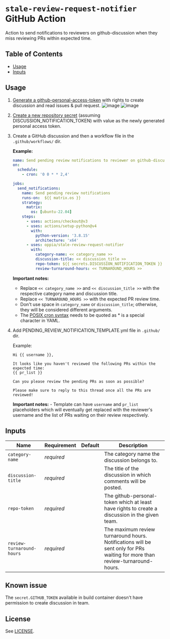 # `stale-review-request-notifier` GitHub Action

Action to send notifications to reviewers on github-discussion when they miss reviewing PRs within expected time.

## Table of Contents

* [Usage](#usage)
* [Inputs](#inputs)

## Usage
1. [Generate a github-personal-access-token](https://docs.github.com/en/authentication/keeping-your-account-and-data-secure/creating-a-personal-access-token) with rights to create discussion and read issues & pull request.
![image](https://user-images.githubusercontent.com/16653571/137939909-08edfe36-8bb3-475a-ad51-f2f2d4861da4.png)
![image](https://user-images.githubusercontent.com/16653571/137939045-c3b73543-81fb-410c-895a-73753344f901.png)

2. [Create a new repository secret](https://docs.github.com/en/actions/security-guides/encrypted-secrets#creating-encrypted-secrets-for-a-repository) (assuming DISCUSSION_NOTIFICATION_TOKEN) with value as the newly generated personal access token.

3. Create a GitHub discussion and then a workflow file in the `.github/workflows/` dir.

    **Example:**
    ```yaml
    name: Send pending review notifications to reviewer on github-discussion
    on:
      schedule:
        - cron: '0 0 * * 2,4'

    jobs:
      send_notifications:
        name: Send pending review notifications
        runs-on:  ${{ matrix.os }}
        strategy:
          matrix:
            os: [ubuntu-22.04]
        steps:
          - uses: actions/checkout@v3
          - uses: actions/setup-python@v4
            with:
              python-version: '3.8.15'
              architecture: 'x64'
          - uses: oppia/stale-review-request-notifier
            with:
              category-name: << category_name >>
              discussion-title: << discussion_title >>
              repo-token: ${{ secrets.DISCUSSION_NOTIFICATION_TOKEN }}
              review-turnaround-hours: << TURNAROUND_HOURS >>
    ```
    **Important notes:**
      - Replace `<< category_name >>` and `<< discussion_title >>` with the respective category name and discussion title.
      - Replace `<< TURNAROUND_HOURS >>` with the expected PR review time.
      - Don't use space in `category_name` or `discussion_title`; otherwise, they will be considered different arguments.
      - The [POSIX cron syntax](https://pubs.opengroup.org/onlinepubs/9699919799/utilities/crontab.html#tag_20_25_07) needs to be quoted as * is a special character in YAML.

4. Add PENDING_REVIEW_NOTIFICATION_TEMPLATE.yml file in `.github/` dir.

   Example:
   ```
   Hi {{ username }},

   It looks like you haven't reviewed the following PRs within the expected time:
   {{ pr_list }}

   Can you please review the pending PRs as soon as possible?

   Please make sure to reply to this thread once all the PRs are reviewed!
   ```
     **Important notes:**
       - Template can have `username` and  `pr_list` placeholders which will eventually get replaced with the reviewer's username and the list of PRs waiting on their review respectively.

## Inputs

| Name          | Requirement | Default | Description |
| ------------- | ----------- | ------- | ----------- |
| `category-name`               | _required_  | | The category name the discussion belongs to.|
| `discussion-title`  | _required_  | | The title of the discussion in which comments will be posted.
| `repo-token`              | _required_  | | The github-personal-token which at least have rights to create a discussion in the given team. |
| `review-turnaround-hours` | _required_  | | The maximum review turnaround hours. Notifications will be sent only for PRs waiting for more than review-turnaround-hours.|

## Known issue

The `secret.GITHUB_TOKEN` available in build container doesn't have permission to create discussion in team.

## License

See [LICENSE](LICENSE).
